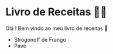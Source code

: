 # Livro de Receitas :man_cook:

Olá ! Bem vindo ao meu livro de receitas :wave:

- Strogonoff de Frango
- Pavé
